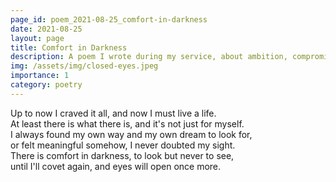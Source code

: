 ```yaml
---
page_id: poem_2021-08-25_comfort-in-darkness
date: 2021-08-25
layout: page
title: Comfort in Darkness
description: A poem I wrote during my service, about ambition, compromise, comfort and self delusion.
img: /assets/img/closed-eyes.jpeg
importance: 1
category: poetry
---
```


Up to now I craved it all, and now I must live a life.  
At least there is what there is, and it's not just for myself.  
I always found my own way and my own dream to look for,  
or felt meaningful somehow, I never doubted my sight.  
There is comfort in darkness, to look but never to see,  
until I'll covet again, and eyes will open once more.
